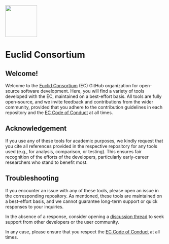 <a href="https://www.euclid-ec.org/" target="_blank">
    <img src="https://www.euclid-ec.org/wp-content/uploads/EC_logos_official_Blue_with_text-2048x1134.png" height="100px">
</a>

# Euclid Consortium

## Welcome!

Welcome to the [Euclid Consortium](https://www.euclid-ec.org/) (EC) GitHub organization for open-source software development. Here, you will find a variety of tools developed with the EC, maintained on a best-effort basis. All tools are fully open-source, and we invite feedback and contributions from the wider community, provided that you adhere to the contribution guidelines in each repository and the [EC Code of Conduct](https://www.euclid-ec.org/consortium/diversity-and-conduct/) at all times.

## Acknowledgement

If you use any of these tools for academic purposes, we kindly request that you cite all references provided in the respective repository for any tools used (e.g., for analysis, comparison, or testing). This ensures fair recognition of the efforts of the developers, particularly early-career researchers who stand to benefit most.

## Troubleshooting 

If you encounter an issue with any of these tools, please open an issue in the corresponding repository. As mentioned, these tools are maintained on a best-effort basis, and we cannot guarantee long-term support or quick responses to your inquiries.

In the absence of a response, consider opening a [discussion thread](https://github.com/orgs/Euclid-Consortium/discussions) to seek support from other developers or the user community.

In any case, please ensure that you respect the [EC Code of Conduct](https://www.euclid-ec.org/consortium/diversity-and-conduct/) at all times.
